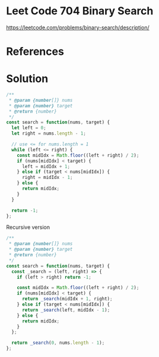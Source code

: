 # Leet Code 704 Binary Search

https://leetcode.com/problems/binary-search/description/
# References

# Solution

```javascript
/**
 * @param {number[]} nums
 * @param {number} target
 * @return {number}
 */
const search = function(nums, target) {
  let left = 0;
  let right = nums.length - 1;

  // use <= for nums.length = 1
  while (left <= right) {
    const midIdx = Math.floor((left + right) / 2);
    if (nums[midIdx] < target) {
      left = midIdx + 1;
    } else if (target < nums[midIdx]) {
      right = midIdx - 1;
    } else {
      return midIdx;
    }
  }

  return -1;
};
```

Recursive version
```javascript
/**
 * @param {number[]} nums
 * @param {number} target
 * @return {number}
 */
const search = function(nums, target) {
  const _search = (left, right) => {
    if (left > right) return -1;

    const midIdx = Math.floor((left + right) / 2);
    if (nums[midIdx] < target) {
      return _search(midIdx + 1, right);
    } else if (target < nums[midIdx]) {
      return _search(left, midIdx - 1);
    } else {
      return midIdx;
    }
  };

  return _search(0, nums.length - 1);
};

```
